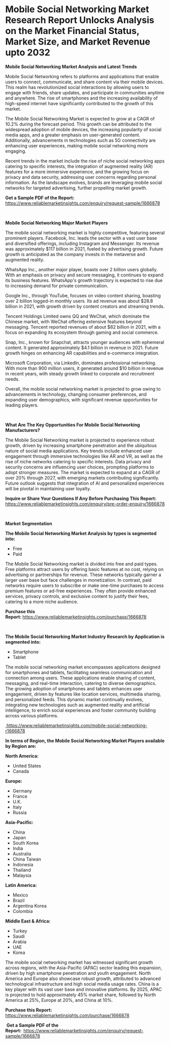 <p><h1>Mobile Social Networking Market Research Report Unlocks Analysis on the Market Financial Status, Market Size, and Market Revenue upto 2032</h1></p><p><strong>Mobile Social Networking Market Analysis and Latest Trends</strong></p>
<p><p>Mobile Social Networking refers to platforms and applications that enable users to connect, communicate, and share content via their mobile devices. This realm has revolutionized social interactions by allowing users to engage with friends, share updates, and participate in communities anytime and anywhere. The rise of smartphones and the increasing availability of high-speed internet have significantly contributed to the growth of this market.</p><p>The Mobile Social Networking Market is expected to grow at a CAGR of 10.2% during the forecast period. This growth can be attributed to the widespread adoption of mobile devices, the increasing popularity of social media apps, and a greater emphasis on user-generated content. Additionally, advancements in technologies such as 5G connectivity are enhancing user experiences, making mobile social networking more engaging.</p><p>Recent trends in the market include the rise of niche social networking apps catering to specific interests, the integration of augmented reality (AR) features for a more immersive experience, and the growing focus on privacy and data security, addressing user concerns regarding personal information. As the landscape evolves, brands are leveraging mobile social networks for targeted advertising, further propelling market growth.</p></p>
<p><strong>Get a Sample PDF of the Report:&nbsp;</strong> <a href="https://www.reliablemarketinsights.com/enquiry/request-sample/1666878?utm_campaign=3458&utm_medium=2&utm_source=Github&utm_content=ia&utm_term=16042025&utm_id=mobile-social-networking">https://www.reliablemarketinsights.com/enquiry/request-sample/1666878</a></p>
<p>&nbsp;</p>
<p><strong>Mobile Social Networking Major Market Players</strong></p>
<p><p>The mobile social networking market is highly competitive, featuring several prominent players. Facebook, Inc. leads the sector with a vast user base and diversified offerings, including Instagram and Messenger. Its revenue was approximately $117 billion in 2021, fueled by advertising growth. Future growth is anticipated as the company invests in the metaverse and augmented reality.</p><p>WhatsApp Inc., another major player, boasts over 2 billion users globally. With an emphasis on privacy and secure messaging, it continues to expand its business features. WhatsApp's growth trajectory is expected to rise due to increasing demand for private communication.</p><p>Google Inc., through YouTube, focuses on video content sharing, boasting over 2 billion logged-in monthly users. Its ad revenue was about $28.8 billion in 2021, with growth driven by content creators and streaming trends.</p><p>Tencent Holdings Limited owns QQ and WeChat, which dominate the Chinese market, with WeChat offering extensive features beyond messaging. Tencent reported revenues of about $82 billion in 2021, with a focus on expanding its ecosystem through gaming and social commerce.</p><p>Snap, Inc., known for Snapchat, attracts younger audiences with ephemeral content. It generated approximately $4.1 billion in revenue in 2021. Future growth hinges on enhancing AR capabilities and e-commerce integration.</p><p>Microsoft Corporation, via LinkedIn, dominates professional networking. With more than 900 million users, it generated around $10 billion in revenue in recent years, with steady growth linked to corporate and recruitment needs.</p><p>Overall, the mobile social networking market is projected to grow owing to advancements in technology, changing consumer preferences, and expanding user demographics, with significant revenue opportunities for leading players.</p></p>
<p>&nbsp;</p>
<p><strong>What Are The Key Opportunities For Mobile Social Networking Manufacturers?</strong></p>
<p><p>The Mobile Social Networking market is projected to experience robust growth, driven by increasing smartphone penetration and the ubiquitous nature of social media applications. Key trends include enhanced user engagement through immersive technologies like AR and VR, as well as the rise of niche networks catering to specific interests. Data privacy and security concerns are influencing user choices, prompting platforms to adopt stronger measures. The market is expected to expand at a CAGR of over 20% through 2027, with emerging markets contributing significantly. Future outlook suggests that integration of AI and personalized experiences will be pivotal in maintaining user loyalty.</p></p>
<p><strong>Inquire or Share Your Questions If Any Before Purchasing This Report:</strong> <a href="https://www.reliablemarketinsights.com/enquiry/pre-order-enquiry/1666878?utm_campaign=3458&utm_medium=2&utm_source=Github&utm_content=ia&utm_term=16042025&utm_id=mobile-social-networking">https://www.reliablemarketinsights.com/enquiry/pre-order-enquiry/1666878</a></p>
<p>&nbsp;</p>
<p><strong>Market Segmentation</strong></p>
<p><strong>The Mobile Social Networking Market Analysis by types is segmented into:</strong></p>
<p><ul><li>Free</li><li>Paid</li></ul></p>
<p><p>The Mobile Social Networking market is divided into free and paid types. Free platforms attract users by offering basic features at no cost, relying on advertising or partnerships for revenue. These networks typically garner a larger user base but face challenges in monetization. In contrast, paid networks require users to subscribe or make one-time purchases to access premium features or ad-free experiences. They often provide enhanced services, privacy controls, and exclusive content to justify their fees, catering to a more niche audience.</p></p>
<p><strong>Purchase this Report:&nbsp;</strong><a href="https://www.reliablemarketinsights.com/purchase/1666878?utm_campaign=3458&utm_medium=2&utm_source=Github&utm_content=ia&utm_term=16042025&utm_id=mobile-social-networking">https://www.reliablemarketinsights.com/purchase/1666878</a></p>
<p>&nbsp;</p>
<p><strong>The Mobile Social Networking Market Industry Research by Application is segmented into:</strong></p>
<p><ul><li>Smartphone</li><li>Tablet</li></ul></p>
<p><p>The mobile social networking market encompasses applications designed for smartphones and tablets, facilitating seamless communication and connection among users. These applications enable sharing of content, messaging, and real-time interaction, catering to diverse demographics. The growing adoption of smartphones and tablets enhances user engagement, driven by features like location services, multimedia sharing, and personalized feeds. This dynamic market continually evolves, integrating new technologies such as augmented reality and artificial intelligence, to enrich social experiences and foster community building across various platforms.</p></p>
<p><a href="https://www.reliablemarketinsights.com/mobile-social-networking-r1666878?utm_campaign=3458&utm_medium=2&utm_source=Github&utm_content=ia&utm_term=16042025&utm_id=mobile-social-networking">&nbsp;https://www.reliablemarketinsights.com/mobile-social-networking-r1666878</a></p>
<p><strong>In terms of Region, the Mobile Social Networking Market Players available by Region are:</strong></p>
<p>
    <p> <strong> North America: </strong>
        <ul>
            <li>United States</li>
            <li>Canada</li>
        </ul>
        </p> 
    <p> <strong> Europe: </strong>
        <ul>
            <li>Germany</li>
            <li>France</li>
            <li>U.K.</li>
            <li>Italy</li>
            <li>Russia</li>
        </ul>
        </p> 
    <p> <strong> Asia-Pacific: </strong>
        <ul>
            <li>China</li>
            <li>Japan</li>
            <li>South Korea</li>
            <li>India</li>
            <li>Australia</li>
            <li>China Taiwan</li>
            <li>Indonesia</li>
            <li>Thailand</li>
            <li>Malaysia</li>
        </ul>
        </p> 
    <p> <strong> Latin America: </strong>
        <ul>
            <li>Mexico</li>
            <li>Brazil</li>
            <li>Argentina Korea</li>
            <li>Colombia</li>
        </ul>
        </p> 
    <p> <strong> Middle East & Africa: </strong>
        <ul>
            <li>Turkey</li>
            <li>Saudi</li>
            <li>Arabia</li>
            <li>UAE</li>
            <li>Korea</li>
        </ul>
    </p>
    </p>
<p><p>The mobile social networking market has witnessed significant growth across regions, with the Asia-Pacific (APAC) sector leading this expansion, driven by high smartphone penetration and youth engagement. North America and Europe also showcase robust growth, attributed to advanced technological infrastructure and high social media usage rates. China is a key player with its vast user base and innovative platforms. By 2025, APAC is projected to hold approximately 45% market share, followed by North America at 25%, Europe at 20%, and China at 10%.</p></p>
<p><strong>Purchase this Report: </strong><a href="https://www.reliablemarketinsights.com/purchase/1666878?utm_campaign=3458&utm_medium=2&utm_source=Github&utm_content=ia&utm_term=16042025&utm_id=mobile-social-networking">https://www.reliablemarketinsights.com/purchase/1666878</a></p>
<p>&nbsp;<strong>Get a Sample PDF of the Report:&nbsp;&nbsp;</strong><a href="https://www.reliablemarketinsights.com/enquiry/request-sample/1666878?utm_campaign=3458&utm_medium=2&utm_source=Github&utm_content=ia&utm_term=16042025&utm_id=mobile-social-networking">https://www.reliablemarketinsights.com/enquiry/request-sample/1666878</a></p>
<p><strong></strong></p>
<p><p></p><p></p><p></p></p>